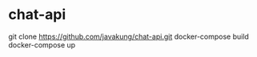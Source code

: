 # chat-api
git clone https://github.com/javakung/chat-api.git
docker-compose build
docker-compose up